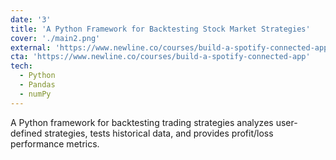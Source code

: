 ```yaml
---
date: '3'
title: 'A Python Framework for Backtesting Stock Market Strategies'
cover: './main2.png'
external: 'https://www.newline.co/courses/build-a-spotify-connected-app'
cta: 'https://www.newline.co/courses/build-a-spotify-connected-app'
tech:
  - Python
  - Pandas
  - numPy
---
```


A Python framework for backtesting trading strategies analyzes user-defined strategies, tests historical data, and provides profit/loss performance metrics.
